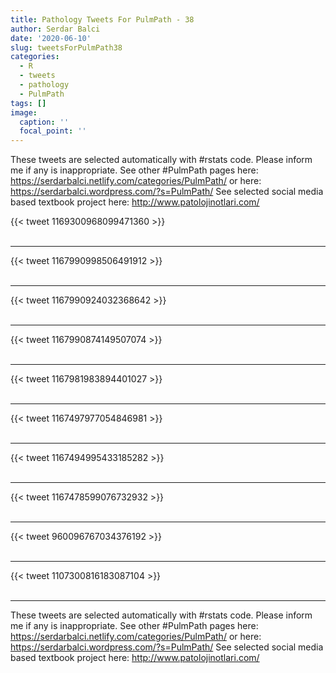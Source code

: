 ```yaml
---
title: Pathology Tweets For PulmPath - 38
author: Serdar Balci
date: '2020-06-10'
slug: tweetsForPulmPath38
categories:
  - R
  - tweets
  - pathology
  - PulmPath
tags: []
image:
  caption: ''
  focal_point: ''
---
```



These tweets are selected automatically with #rstats code. Please inform me if any is inappropriate.
See other #PulmPath pages here: https://serdarbalci.netlify.com/categories/PulmPath/  or here: https://serdarbalci.wordpress.com/?s=PulmPath/ 
See selected social media based textbook project here: http://www.patolojinotlari.com/

{{< tweet 1169300968099471360 >}}
<br>
<br>
<hr>
{{< tweet 1167990998506491912 >}}
<br>
<br>
<hr>
{{< tweet 1167990924032368642 >}}
<br>
<br>
<hr>
{{< tweet 1167990874149507074 >}}
<br>
<br>
<hr>
{{< tweet 1167981983894401027 >}}
<br>
<br>
<hr>
{{< tweet 1167497977054846981 >}}
<br>
<br>
<hr>
{{< tweet 1167494995433185282 >}}
<br>
<br>
<hr>
{{< tweet 1167478599076732932 >}}
<br>
<br>
<hr>
{{< tweet 960096767034376192 >}}
<br>
<br>
<hr>
{{< tweet 1107300816183087104 >}}
<br>
<br>
<hr>


These tweets are selected automatically with #rstats code. Please inform me if any is inappropriate.
See other #PulmPath pages here: https://serdarbalci.netlify.com/categories/PulmPath/  or here: https://serdarbalci.wordpress.com/?s=PulmPath/ 
See selected social media based textbook project here: http://www.patolojinotlari.com/

